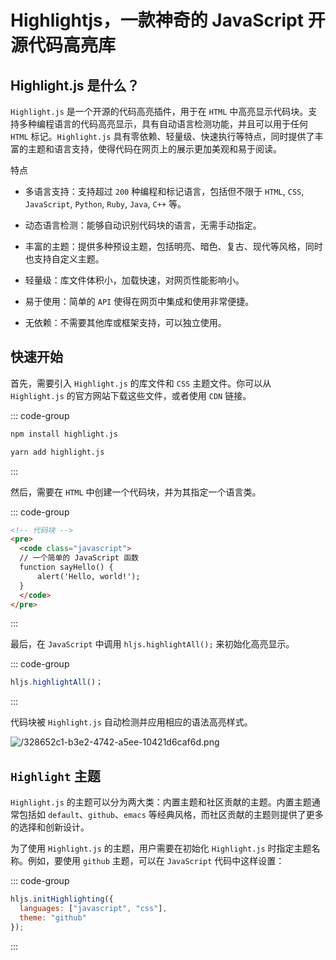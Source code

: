 # Highlightjs，一款神奇的 JavaScript 开源代码高亮库

<article-info/>

<link-tag :linkList="[{ linkType: 'git', linkText:'Highlight.js',linkUrl:'https://github.com/highlightjs/highlight.js'},{ linkText:'Highlight.js 官网',linkUrl:'https://highlightjs.org/'}]" />

## Highlight.js 是什么？

`Highlight.js` 是一个开源的代码高亮插件，用于在 `HTML` 中高亮显示代码块。支持多种编程语言的代码高亮显示，具有自动语言检测功能，并且可以用于任何 `HTML` 标记。`Highlight.js` 具有零依赖、轻量级、快速执行等特点，同时提供了丰富的主题和语言支持，使得代码在网页上的展示更加美观和易于阅读。

<el-text size="large" type="danger">特点</el-text>

- <el-text size="large" type="danger">多语言支持</el-text>：支持超过 `200` 种编程和标记语言，包括但不限于 `HTML`, `CSS`, `JavaScript`, `Python`, `Ruby`, `Java`, `C++` 等。

- <el-text size="large" type="danger">动态语言检测</el-text>：能够自动识别代码块的语言，无需手动指定。

- <el-text size="large" type="danger">丰富的主题</el-text>：提供多种预设主题，包括明亮、暗色、复古、现代等风格，同时也支持自定义主题。

- <el-text size="large" type="danger">轻量级</el-text>：库文件体积小，加载快速，对网页性能影响小。

- <el-text size="large" type="danger">易于使用</el-text>：简单的 `API` 使得在网页中集成和使用非常便捷。

- <el-text size="large" type="danger">无依赖</el-text>：不需要其他库或框架支持，可以独立使用。

## 快速开始

首先，需要引入 `Highlight.js` 的库文件和 `CSS` 主题文件。你可以从 `Highlight.js` 的官方网站下载这些文件，或者使用 `CDN` 链接。

::: code-group

```bash [npm]
npm install highlight.js
```

```bash [yarn]
yarn add highlight.js
```

:::

然后，需要在 `HTML` 中创建一个代码块，并为其指定一个语言类。

::: code-group

```html
<!-- 代码块 -->
<pre>
  <code class="javascript">
  // 一个简单的 JavaScript 函数
  function sayHello() {
      alert('Hello, world!');
  }
  </code>
</pre>
```

:::

最后，在 `JavaScript` 中调用 `hljs.highlightAll();` 来初始化高亮显示。

::: code-group

```js
hljs.highlightAll()；
```

:::

代码块被 `Highlight.js` 自动检测并应用相应的语法高亮样式。

![/328652c1-b3e2-4742-a5ee-10421d6caf6d.png](/328652c1-b3e2-4742-a5ee-10421d6caf6d.png)

## `Highlight` 主题

`Highlight.js` 的主题可以分为两大类：内置主题和社区贡献的主题。内置主题通常包括如 `default`、`github`、`emacs` 等经典风格，而社区贡献的主题则提供了更多的选择和创新设计。

为了使用 `Highlight.js` 的主题，用户需要在初始化 `Highlight.js` 时指定主题名称。例如，要使用 `github` 主题，可以在 `JavaScript` 代码中这样设置：

::: code-group

```js
hljs.initHighlighting({
  languages: ["javascript", "css"],
  theme: "github"
});
```

:::
